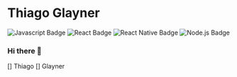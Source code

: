 # Thiago Glayner
![Javascript Badge](https://img.shields.io/badge/-Javascript-yellow?style=flat&logo=javascript&logoColor=black)
![React Badge](https://img.shields.io/badge/-React-282c33?style=flat&logo=react&logoColor=61DAFB)
![React Native Badge](https://img.shields.io/badge/-React_Native-silver?&style=flat&logo=react&logoColor=61DAFB)
![Node.js Badge](https://img.shields.io/badge/-Node.js-339933?style=flat&logo=node.js&logoColor=white)

### Hi there 👋

[] Thiago
[] Glayner


<!--
**glayner/glayner** is a ✨ _special_ ✨ repository because its `README.md` (this file) appears on your GitHub profile.

Here are some ideas to get you started:

- 🔭 I’m currently working on NOLU TECNOLOGIA
- 🌱 I’m currently learning ...
- 👯 I’m looking to collaborate on ...
- 🤔 I’m looking for help with ...
- 💬 Ask me about ...
- 📫 How to reach me: ...
- 😄 Pronouns: ...
- ⚡ Fun fact: ...
-->
